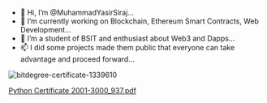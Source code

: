 - 👋 Hi, I’m @MuhammadYasirSiraj...
- 👀 I’m currently working on Blockchain, Ethereum Smart Contracts, Web Development...  
- 🌱 I’m a student of BSIT and enthusiast about Web3 and Dapps...
- 📫 I did some projects made them public that everyone can take advantage and proceed forward...

![bitdegree-certificate-1339610](https://user-images.githubusercontent.com/79154960/184826661-89c12202-aca6-4d0b-84dc-bc8e80e24d4a.jpeg)

[Python Certificate 2001-3000_937.pdf](https://github.com/MuhammadYasirSiraj/MuhammadYasirSiraj/files/9348811/Python.Certificate.2001-3000_937.pdf)
